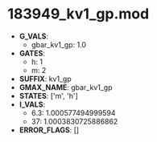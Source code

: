 # 183949_kv1_gp.mod

- **G_VALS**:
  - gbar_kv1_gp: 1.0
- **GATES**:
  - h: 1
  - m: 2
- **SUFFIX**: kv1_gp
- **GMAX_NAME**: gbar_kv1_gp
- **STATES**: ['m', 'h']
- **I_VALS**:
  - 6.3: 1.000577494999594
  - 37: 1.0003830725886862
- **ERROR_FLAGS**: []
